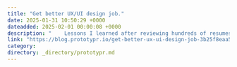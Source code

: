 ```yaml
---
title: "Get better UX/UI design job."
date: 2025-01-31 10:50:29 +0000
dateadded: 2025-02-01 00:00:08 +0000
description: "    Lessons I learned after reviewing hundreds of resumes.  Continue reading on Prototypr »  "
link: "https://blog.prototypr.io/get-better-ux-ui-design-job-3b25f8eaa52d?source=rss----eb297ea1161a---4"
category:
directory: _directory/prototypr.md
---
```

